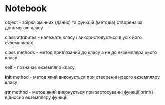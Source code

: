 # Notebook
object - збірка змінних (даних) та функцій (методів) створена за допомогою класу

class attributes - належать класу і використовується в усіх його екземплярах

class methods - метод прив'язаний до класу а не до екземпляра цього класу

self - позначає екземпляр класу

____init____ method - метод який виконується при створенні нового екземпляру класу

____str____ method - метод який виконується при застосуванні функції print() відносно екземпляру функції
